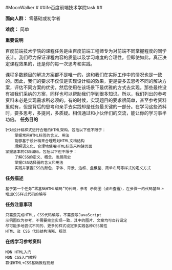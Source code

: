 ﻿#MoonWalker #
##ife百度前端技术学院task ##


**面向人群：**
    零基础或初学者
    
**难度：**
    简单

**重要说明**

百度前端技术学院的课程任务是由百度前端工程师专为对前端不同掌握程度的同学设计。我们尽力保证课程内容的质量以及学习难度的合理性，但即使如此，真正决定课程效果的，还是你的每一次思考和实践。

课程多数题目的解决方案都不是唯一的，这和我们在实际工作中的情况也是一致的。因此，我们的要求不仅仅是实现设计稿的效果，更是要多去思考不同的解决方案，评估不同方案的优劣，然后使用在该场景下最优雅的方式去实现。那些最终没有被我们采纳的方案，同样也可以帮助我们学到很多知识。所以，我们列出的参考资料未必是实现需求所必须的。有的时候，实现题目的要求很简单，甚至参考资料里就有，但是背后的思考和亲手去实践却是任务最关键的一部分。在学习这些资料时，要多思考，多提问，多质疑。相信通过和小伙伴们的交流，能让你的学习事半功倍。
**任务目的**

    针对设计稿样式进行合理的HTML架构，包括以下但不限于：
        掌握常用HTML标签的含义、用法
        能够基于设计稿来合理规划HTML文档结构
        理解语义化，合理地使用HTML标签来构建页面
    掌握基本的CSS编码，包括以下但不限于：
        了解CSS的定义、概念、发展简史
        掌握CSS选择器的含义和用法
        实践并掌握CSS的颜色、字体、背景、边框、盒模型、简单布局等样式的定义方式

**任务描述**

    基于第一个任务“零基础HTML编码”的代码，参考 示例图（点击查看），在步骤一的代码基础上增加CSS样式代码的编写

**任务注意事项**

    只需要完成HTML，CSS代码编写，不需要写JavaScript
    示例图仅为参考，不需要完全实现一致，其中的图片、文案均可自行设定
    尽可能多地尝试不同的、更多的样式设定来实践各种CSS属性
    HTML 及 CSS 代码结构清晰、规范

**在线学习参考资料**

    MDN HTML入门
    MDN CSS入门教程
    慕课HTML+CSS基础教程视频

